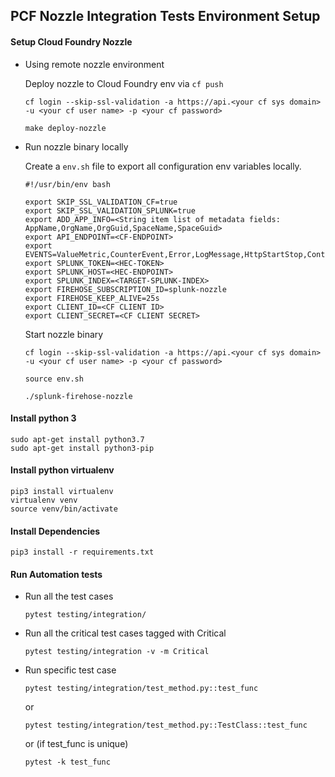 ## PCF Nozzle Integration Tests Environment Setup

#### Setup Cloud Foundry Nozzle
 - Using remote nozzle environment

    Deploy nozzle to Cloud Foundry env via `cf push`
    ```
    cf login --skip-ssl-validation -a https://api.<your cf sys domain> -u <your cf user name> -p <your cf password>
    
    make deploy-nozzle
    ```
 - Run nozzle binary locally

    Create a `env.sh` file to export all configuration env variables locally.
    ``````
    #!/usr/bin/env bash
     
    export SKIP_SSL_VALIDATION_CF=true
    export SKIP_SSL_VALIDATION_SPLUNK=true
    export ADD_APP_INFO=<String item list of metadata fields: AppName,OrgName,OrgGuid,SpaceName,SpaceGuid>
    export API_ENDPOINT=<CF-ENDPOINT>
    export EVENTS=ValueMetric,CounterEvent,Error,LogMessage,HttpStartStop,ContainerMetric
    export SPLUNK_TOKEN=<HEC-TOKEN>
    export SPLUNK_HOST=<HEC-ENDPOINT>
    export SPLUNK_INDEX=<TARGET-SPLUNK-INDEX>
    export FIREHOSE_SUBSCRIPTION_ID=splunk-nozzle
    export FIREHOSE_KEEP_ALIVE=25s
    export CLIENT_ID=<CF CLIENT ID>
    export CLIENT_SECRET=<CF CLIENT SECRET>
    ``````
    Start nozzle binary
    ```
    cf login --skip-ssl-validation -a https://api.<your cf sys domain> -u <your cf user name> -p <your cf password>
    
    source env.sh
    
    ./splunk-firehose-nozzle
    ```
#### Install python 3

    sudo apt-get install python3.7
    sudo apt-get install python3-pip
    
#### Install python virtualenv

    pip3 install virtualenv
    virtualenv venv
    source venv/bin/activate

#### Install Dependencies

    pip3 install -r requirements.txt

#### Run Automation tests

  - Run all the test cases
      ```
      pytest testing/integration/
      ```

  - Run all the critical test cases tagged with Critical
      ```
      pytest testing/integration -v -m Critical
      ```
    
  - Run specific test case
      ```
      pytest testing/integration/test_method.py::test_func
      ```
      or
      ```
      pytest testing/integration/test_method.py::TestClass::test_func
      ```
      or (if test_func is unique)
      ```
      pytest -k test_func
      ```